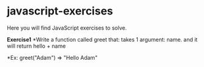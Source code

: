 # javascript-exercises
Here you will find JavaScript exercises to solve.

**Exercise1**
*Write a function called greet that:
takes 1 argument: name.
and it will return hello + name

*Ex: greet("Adam")
=> "Hello Adam"
